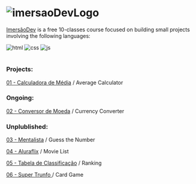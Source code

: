 # ![imersaoDevLogo](https://imersao.dev/assets/img/logo-imersao-dev-desktop.1636535198.svg)

[ImersãoDev](https://imersao.dev/) is a free 10-classes course focused on building small projects involving the following languages:

![html](https://img.shields.io/badge/-HTML-05122A?style=flat&logo=HTML5)
![css](https://img.shields.io/badge/-CSS-05122A?style=flat&logo=CSS3&logoColor=1572B6)
![js](https://img.shields.io/badge/-JavaScript-05122A?style=flat&logo=javascript)
#
### Projects:
[01 - Calculadora de Média](https://github.com/erika-freitas/imersaoDevAlura/tree/main/01-calculadoraDeMedia) / Average Calculator

### Ongoing:
[02 - Conversor de Moeda](https://github.com/erika-freitas/imersaoDevAlura/tree/main/02-conversorDeMoeda) / Currency Converter
### Unplublished:

[03 - Mentalista](https://github.com/erika-freitas/imersaoDevAlura/tree/main/03-mentalista) / Guess the Number

[04 - Aluraflix](https://github.com/erika-freitas/imersaoDevAlura/tree/main/04-aluraFlix) / Movie List

[05 - Tabela de Classificação](https://github.com/erika-freitas/imersaoDevAlura/tree/main/05-tabelaDeClassificacao) / Ranking

[06 - Super Trunfo ](https://github.com/erika-freitas/imersaoDevAlura/tree/main/06-superTrunfo) / Card Game